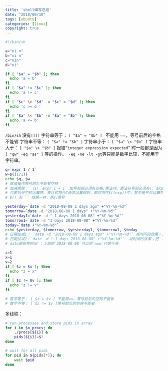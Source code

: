 ```yaml
---
title: 'shell编写总结'
date: "2018/08/10"
tags: [ubuntu]
categories: [linux]
copyright: true
---
```

```bash
#!/bin/sh

a="ni n"
b="ni n"
c="nin"
d="ni"

if [ "$a" = "$b" ]; then
  echo 'a = b'
fi
if [ "$a" != "$c" ]; then
  echo 'a != c'
fi
if [ "$c" \> "$d" -o "$c" = "$d" ]; then
  echo 'c >= d '
fi
if [ "$a" \< "$b" -o "$a" = "$b" ]; then
  echo 'a <= b'
fi
```
`/bin/sh` 没有`[[]]`
字符串等于： `[ "$a" = "$b" ] ` 不能用 ==，等号前后的空格不能省
字符串不等： `[ "$a" != "$b" ]`
字符串小于： `[ "$a" \< "$b" ]`
字符串大于： `[ "$a" \> "$b" ]`
报错`“integer expression expected”` 时一般都是因为`[ "qw" -eq "as" ]` 等的操作。` -eq -ne -lt -gt`等只能是数字比较，不能用于字符串。

```bash
q=`expr 1 / 1`
w=$((1/1))
echo $q, $w
# 赋值操作等号前后不能有空格
# 加减乘除： （1）`expr 1 + 1` 加号前后必须有空格;乘法时。乘法符号前必须有\:`expr 1 \* 1`  (2)`$((1+1))` 加号前后可以不用空格
# 只要括号中的运算符、表达式符合C语言运算规则，都可用在$((exp))中，甚至是三目运算符。
# $() 和 `` 效果一样，执行命令
```

```bash
yesterday=`date -d "2018-08-08 1 days ago" +"%Y-%m-%d"`
tomorrow=`date -d "2018-08-08 1 days" +"%Y-%m-%d"`
yesterday1=`date -d "-1 days 2018-08-08" +"%Y-%m-%d"`
tomorrow1=`date -d "1 days 2018-08-08" +"%Y-%m-%d"`
today=`date +"%Y-%m-%d"`
echo $yesterday, $tomorrow, $yesterday1, $tomorrow1, $today
# 日期加减1： `date -d "2018-08-08 1 days ago" +"%Y-%m-%d"` 减时间的效果；去掉`ago`就是加时间的效果
# 日期加减2：`date -d "-1 days 2018-08-08" +"%Y-%m-%d"`  减时间的效果；把`-1`改成`1`/`+1`就是加时间的效果
# date是现在时间 ；上面的`2018-08-08`可以用`now`代替今天
```

```bash
z=1
x=1
v=2
if [ $z = $x ]; then
  echo "z = x"
fi
if [ $z != $v ]; then
  echo "z != v"
fi

# 数字等于： [ $z = $v ] 不能用==，等号前后的空格不能省
# 数字不等： [ $z != $v ]等号前后的空格不能省
```

多线程：
```bash
# run processes and store pids in array
for i in $n_procs; do
    ./procs[${i}] &
    pids[${i}]=$!
done

# wait for all pids
for pid in ${pids[*]}; do
    wait $pid
done
```